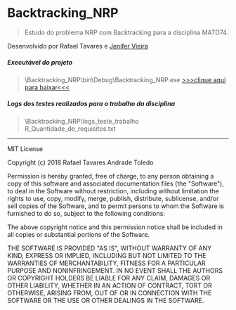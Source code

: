 # Backtracking_NRP
> Estudo do problema NRP com Backtracking para a disciplina MATD74. 

Desenvolvido por Rafael Tavares e [Jenifer Vieira](https://github.com/jenifvie)

##### Executável do projeto 
> \Backtracking_NRP\bin\Debug\Backtracking_NRP.exe  [>>>clique aqui para baixar<<<](https://github.com/RafasTavares/Backtracking_NRP/raw/master/Backtracking_NRP/bin/Debug/Backtracking_NRP.exe)

##### Logs dos testes realizados para o trabalho da disciplina 
> \Backtracking_NRP\logs_teste_trabalho R_Quantidade_de_requisítos.txt

----

MIT License

Copyright (c) 2018 Rafael Tavares Andrade Toledo

Permission is hereby granted, free of charge, to any person obtaining a copy
of this software and associated documentation files (the "Software"), to deal
in the Software without restriction, including without limitation the rights
to use, copy, modify, merge, publish, distribute, sublicense, and/or sell
copies of the Software, and to permit persons to whom the Software is
furnished to do so, subject to the following conditions:

The above copyright notice and this permission notice shall be included in all
copies or substantial portions of the Software.

THE SOFTWARE IS PROVIDED "AS IS", WITHOUT WARRANTY OF ANY KIND, EXPRESS OR
IMPLIED, INCLUDING BUT NOT LIMITED TO THE WARRANTIES OF MERCHANTABILITY,
FITNESS FOR A PARTICULAR PURPOSE AND NONINFRINGEMENT. IN NO EVENT SHALL THE
AUTHORS OR COPYRIGHT HOLDERS BE LIABLE FOR ANY CLAIM, DAMAGES OR OTHER
LIABILITY, WHETHER IN AN ACTION OF CONTRACT, TORT OR OTHERWISE, ARISING FROM,
OUT OF OR IN CONNECTION WITH THE SOFTWARE OR THE USE OR OTHER DEALINGS IN THE
SOFTWARE.
